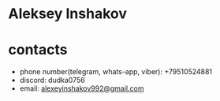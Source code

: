 # Aleksey Inshakov

# contacts
* phone number(telegram, whats-app, viber): +79510524881
* discord: dudka0756
* email: alexeyinshakov992@gmail.com